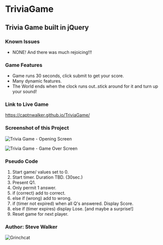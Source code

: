 # TriviaGame

## Trivia Game built in jQuery



### Known Issues

* NONE! And there was much rejoicing!!!

### Game Features

* Game runs 30 seconds, click submit to get your score.
* Many dynamic features.
* The World ends when the clock runs out..stick around for it and turn up your sound!

### Link to Live Game
<https://captnwalker.github.io/TriviaGame/>

### Screenshot of this Project

![Trivia Game - Opening Screen](https://raw.github.com/captnwalker/TriviaGame/master/screenshot/quiz1.png "Ancient Egyptian Themed Timed (30 seconds)Quiz Game")

![Trivia Game - Game Over Screen](https://raw.github.com/captnwalker/TriviaGame/master/screenshot/quiz2.png "Game Over Screen")

### Pseudo Code

1. Start game/ values set to 0.
2. Start timer. Duration TBD. (30sec.)
3. Present Q1.
4. Only permit 1 answer.
5. if (correct) add to correct.
6. else if (wrong) add to wrong.
7. if (timer not expired) when all Q's answered. Display Score.
8. else if (timer expires) display Lose. [and maybe a surprise!]
9. Reset game for next player.

### Author: Steve Walker

![Grinchcat](https://octodex.github.com/images/grinchtocat.gif)